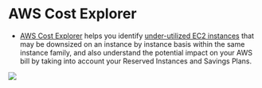 # AWS Cost Explorer
- [AWS Cost Explorer](https://aws.amazon.com/aws-cost-management/aws-cost-explorer/) helps you identify [under-utilized EC2 instances](../3_ComputeServices/AmazonEC2/Readme.md) that may be downsized on an instance by instance basis within the same instance family, and also understand the potential impact on your AWS bill by taking into account your Reserved Instances and Savings Plans.

![](https://www.cloudzero.com/hubfs/blog/cost-explorer.webp)